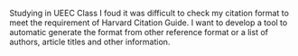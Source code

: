 Studying in UEEC Class I foud it was difficult to check my citation format to meet the requirement of Harvard Citation Guide.
I want to develop a tool to automatic generate the format from other reference format or a list of authors, article titles and other information. 
